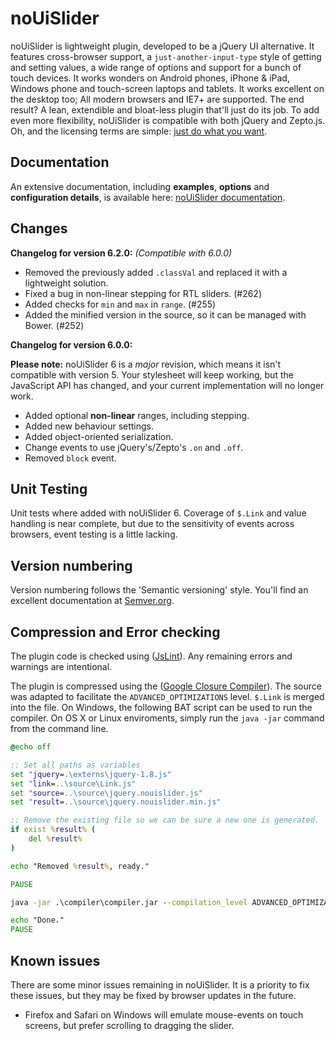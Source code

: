 # noUiSlider

noUiSlider is lightweight plugin, developed to be a jQuery UI alternative. It features cross-browser support, a `just-another-input-type` style of getting and setting values, a wide range of options and support for a bunch of touch devices. It works wonders on Android phones, iPhone & iPad, Windows phone and touch-screen laptops and tablets. It works excellent on the desktop too; All modern browsers and IE7+ are supported. The end result? A lean, extendible and bloat-less plugin that'll just do its job. To add even more flexibility, noUiSlider is compatible with both jQuery and Zepto.js. Oh, and the licensing terms are simple: [just do what you want](http://www.wtfpl.net/about/).

Documentation
-------

An extensive documentation, including **examples**, **options** and **configuration details**, is available here: [noUiSlider documentation](http://refreshless.com/nouislider/).

Changes
-------

**Changelog for version 6.2.0:**
*(Compatible with 6.0.0)*

+ Removed the previously added `.classVal` and replaced it with a lightweight solution.
+ Fixed a bug in non-linear stepping for RTL sliders. (#262)
+ Added checks for `min` and `max` in `range`. (#255)
+ Added the minified version in the source, so it can be managed with Bower. (#252)

**Changelog for version 6.0.0:**

**Please note:** noUiSlider 6 is a *major* revision, which means it isn't compatible with version 5. Your stylesheet will keep working, but the JavaScript API has changed, and your current implementation will no longer work.

+ Added optional **non-linear** ranges, including stepping.
+ Added new behaviour settings.
+ Added object-oriented serialization.
+ Change events to use jQuery's/Zepto's `.on` and `.off`.
+ Removed `block` event.

Unit Testing
------------
Unit tests where added with noUiSlider 6. Coverage of `$.Link` and value handling is near complete, but due to the sensitivity of events across browsers, event testing is a little lacking.

Version numbering
------------------------------
Version numbering follows the 'Semantic versioning' style.
You'll find an excellent documentation at [Semver.org](http://semver.org/).

Compression and Error checking
------------------------------
The plugin code is checked using ([JsLint](http://jslint.com/)). Any remaining errors and warnings are intentional.

The plugin is compressed using the ([Google Closure Compiler](http://closure-compiler.appspot.com/home)). The source was adapted to facilitate the `ADVANCED_OPTIMIZATIONS` level. `$.Link` is merged into the file. On Windows, the following BAT script can be used to run the compiler. On OS X or Linux enviroments, simply run the `java -jar` command from the command line.

```bat
@echo off

:: Set all paths as variables
set "jquery=.\externs\jquery-1.8.js"
set "link=..\source\Link.js"
set "source=..\source\jquery.nouislider.js"
set "result=..\source\jquery.nouislider.min.js"

:: Remove the existing file so we can be sure a new one is generated.
if exist %result% (
	del %result%
)

echo "Removed %result%, ready."

PAUSE

java -jar .\compiler\compiler.jar --compilation_level ADVANCED_OPTIMIZATIONS --externs %jquery% --warning_level VERBOSE --js %link% --js %source% --js_output_file %result%

echo "Done."
PAUSE
```

Known issues
------------
There are some minor issues remaining in noUiSlider. It is a priority to fix these issues, but they may be fixed by browser updates in the future.

+ Firefox and Safari on Windows will emulate mouse-events on touch screens, but prefer scrolling to dragging the slider.
